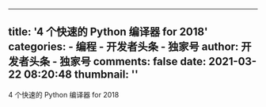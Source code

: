 
---
title: '4 个快速的 Python 编译器 for 2018'
categories: 
    - 编程
    - 开发者头条 - 独家号
author: 开发者头条 - 独家号
comments: false
date: 2021-03-22 08:20:48
thumbnail: ''
---

<div>   
4 个快速的 Python 编译器 for 2018  
</div>
            